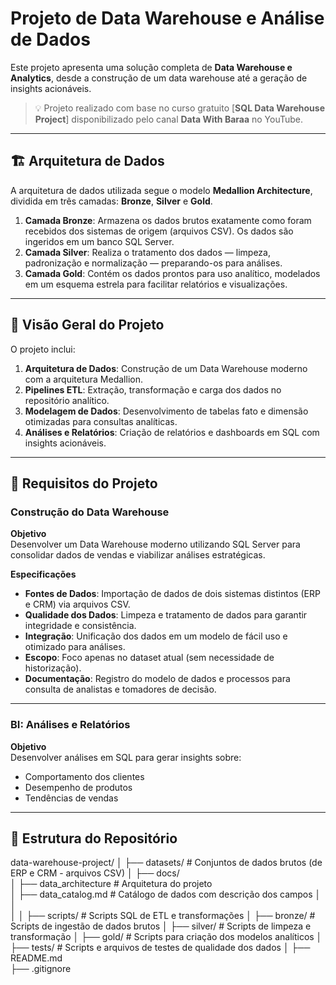 # Projeto de Data Warehouse e Análise de Dados

Este projeto apresenta uma solução completa de **Data Warehouse e Analytics**, desde a construção de um data warehouse  até a geração de insights acionáveis.

> 💡 Projeto realizado com base no curso gratuito [**SQL Data Warehouse Project**] disponibilizado pelo canal **Data With Baraa** no YouTube.

---

## 🏗️ Arquitetura de Dados

A arquitetura de dados utilizada segue o modelo **Medallion Architecture**, dividida em três camadas: **Bronze**, **Silver** e **Gold**.

1. **Camada Bronze**: Armazena os dados brutos exatamente como foram recebidos dos sistemas de origem (arquivos CSV). Os dados são ingeridos em um banco SQL Server.
2. **Camada Silver**: Realiza o tratamento dos dados — limpeza, padronização e normalização — preparando-os para análises.
3. **Camada Gold**: Contém os dados prontos para uso analítico, modelados em um esquema estrela para facilitar relatórios e visualizações.

---

## 📖 Visão Geral do Projeto

O projeto inclui:

1. **Arquitetura de Dados**: Construção de um Data Warehouse moderno com a arquitetura Medallion.
2. **Pipelines ETL**: Extração, transformação e carga dos dados no repositório analítico.
3. **Modelagem de Dados**: Desenvolvimento de tabelas fato e dimensão otimizadas para consultas analíticas.
4. **Análises e Relatórios**: Criação de relatórios e dashboards em SQL com insights acionáveis.
  

---

## 🚀 Requisitos do Projeto

### Construção do Data Warehouse

**Objetivo**  
Desenvolver um Data Warehouse moderno utilizando SQL Server para consolidar dados de vendas e viabilizar análises estratégicas.

**Especificações**
- **Fontes de Dados**: Importação de dados de dois sistemas distintos (ERP e CRM) via arquivos CSV.
- **Qualidade dos Dados**: Limpeza e tratamento de dados para garantir integridade e consistência.
- **Integração**: Unificação dos dados em um modelo de fácil uso e otimizado para análises.
- **Escopo**: Foco apenas no dataset atual (sem necessidade de historização).
- **Documentação**: Registro do modelo de dados e processos para consulta de analistas e tomadores de decisão.

---

### BI: Análises e Relatórios

**Objetivo**  
Desenvolver análises em SQL para gerar insights sobre:

- Comportamento dos clientes  
- Desempenho de produtos  
- Tendências de vendas  

---

## 📂 Estrutura do Repositório

data-warehouse-project/
│
├── datasets/                           # Conjuntos de dados brutos (de ERP e CRM - arquivos CSV)
│
├── docs/                               
│   ├── data_architecture 				# Arquitetura do projeto	
│   ├── data_catalog.md                 # Catálogo de dados com descrição dos campos
│   
│                 
│ 
│
├── scripts/                            # Scripts SQL de ETL e transformações
│   ├── bronze/                         # Scripts de ingestão de dados brutos
│   ├── silver/                         # Scripts de limpeza e transformação
│   ├── gold/                           # Scripts para criação dos modelos analíticos
│
├── tests/                              # Scripts e arquivos de testes de qualidade dos dados
│
├── README.md                                           
├── .gitignore                          
```
